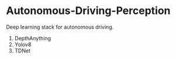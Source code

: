 # Autonomous-Driving-Perception

Deep learning stack for autonomous driving.
1) DepthAnything
2) Yolov8
3) TDNet
